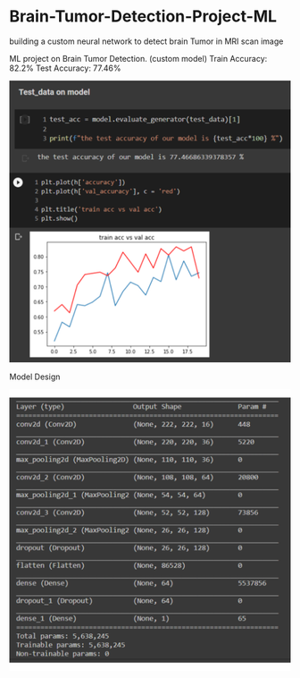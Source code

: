 # Brain-Tumor-Detection-Project-ML
building a custom neural network  to detect brain Tumor in MRI scan image 

ML project on Brain Tumor Detection. (custom model)
Train Accuracy: 82.2%
Test Accuracy: 77.46%

![alt text](https://github.com/HameedSyed02/Brain-Tumor-Detection-Project-ML/blob/main/instapost.png?raw=true)

Model Design

![alt text](https://github.com/HameedSyed02/Brain-Tumor-Detection-Project-ML/blob/main/instapost2.png?raw=true)
